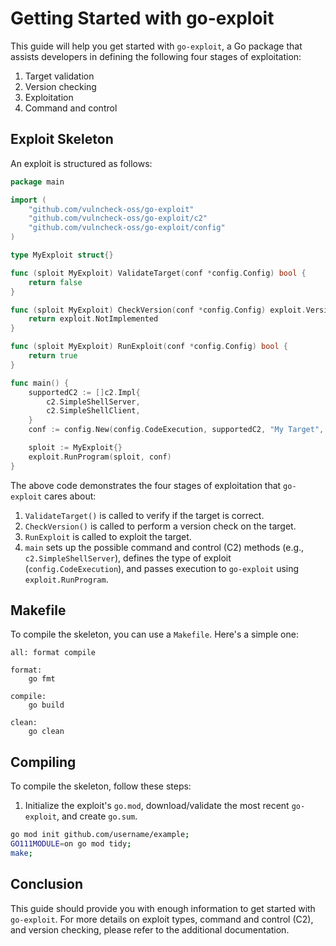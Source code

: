 # Getting Started with go-exploit

This guide will help you get started with `go-exploit`, a Go package that assists developers in defining the following four stages of exploitation:

1. Target validation
2. Version checking
3. Exploitation
4. Command and control

## Exploit Skeleton

An exploit is structured as follows:

```go
package main

import (
	"github.com/vulncheck-oss/go-exploit"
	"github.com/vulncheck-oss/go-exploit/c2"
	"github.com/vulncheck-oss/go-exploit/config"
)

type MyExploit struct{}

func (sploit MyExploit) ValidateTarget(conf *config.Config) bool {
	return false
}

func (sploit MyExploit) CheckVersion(conf *config.Config) exploit.VersionCheckType {
	return exploit.NotImplemented
}

func (sploit MyExploit) RunExploit(conf *config.Config) bool {
	return true
}

func main() {
	supportedC2 := []c2.Impl{
		c2.SimpleShellServer,
		c2.SimpleShellClient,
	}
	conf := config.New(config.CodeExecution, supportedC2, "My Target", "CVE-2023-1270", 80)

	sploit := MyExploit{}
	exploit.RunProgram(sploit, conf)
}
```

The above code demonstrates the four stages of exploitation that `go-exploit` cares about:

1. `ValidateTarget()` is called to verify if the target is correct.
2. `CheckVersion()` is called to perform a version check on the target.
3. `RunExploit` is called to exploit the target.
4. `main` sets up the possible command and control (C2) methods (e.g., `c2.SimpleShellServer`), defines the type of exploit (`config.CodeExecution`), and passes execution to `go-exploit` using `exploit.RunProgram`.

## Makefile

To compile the skeleton, you can use a `Makefile`. Here's a simple one:

```
all: format compile

format:
	go fmt

compile:
	go build

clean:
	go clean
```

## Compiling

To compile the skeleton, follow these steps:

1. Initialize the exploit's `go.mod`, download/validate the most recent `go-exploit`, and create `go.sum`.

```sh
go mod init github.com/username/example;
GO111MODULE=on go mod tidy;
make;
```

## Conclusion

This guide should provide you with enough information to get started with `go-exploit`. For more details on exploit types, command and control (C2), and version checking, please refer to the additional documentation.

